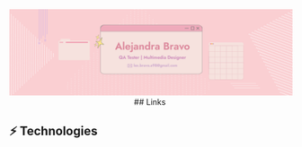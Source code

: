 <div align="center">
<img max-width="800" src="https://github.com/Lex-Bravo/Lex-Bravo/blob/main/GitBanner.png"/>
## Links <img src="" width="30">
</div>



## ⚡ Technologies

